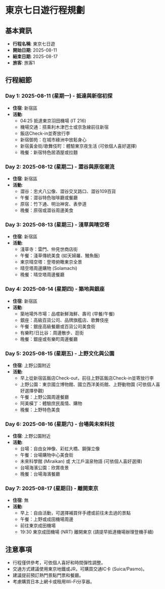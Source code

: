 # 東京七日遊行程規劃

## 基本資訊
- **行程名稱**: 東京七日遊
- **開始日期**: 2025-08-11
- **結束日期**: 2025-08-17
- **旅客**: 旅客1

## 行程細節

### Day 1: 2025-08-11 (星期一) - 抵達與新宿初探
- **住宿**: 新宿區
- **活動**:
  - 04:25 抵達東京羽田機場 (IT 216)
  - 機場交通：搭乘利木津巴士或京急線前往新宿
  - 飯店Check-in並寄放行李
  - 新宿御苑：在城市綠洲中放鬆身心
  - 新宿黃金街/歌舞伎町：體驗東京夜生活 (可依個人喜好選擇)
  - 晚餐：新宿特色居酒屋或拉麵

### Day 2: 2025-08-12 (星期二) - 澀谷與原宿潮流
- **住宿**: 新宿區
- **活動**:
  - 澀谷：忠犬八公像、澀谷交叉路口、澀谷109百貨
  - 午餐：澀谷特色咖啡廳或餐廳
  - 原宿：竹下通、明治神宮、表參道
  - 晚餐：原宿或澀谷周邊美食

### Day 3: 2025-08-13 (星期三) - 淺草與晴空塔
- **住宿**: 新宿區
- **活動**:
  - 淺草寺：雷門、仲見世商店街
  - 午餐：淺草傳統美食 (如天婦羅、鰻魚飯)
  - 東京晴空塔：登塔俯瞰東京全景
  - 晴空塔周邊購物 (Solamachi)
  - 晚餐：晴空塔周邊餐廳

### Day 4: 2025-08-14 (星期四) - 築地與銀座
- **住宿**: 新宿區
- **活動**:
  - 築地場外市場：品嚐新鮮海鮮、壽司 (早餐/午餐)
  - 銀座：高級百貨公司、品牌旗艦店、歌舞伎座
  - 午餐：銀座高級餐廳或百貨公司美食街
  - 有樂町/日比谷：周邊散步、逛街
  - 晚餐：銀座或有樂町周邊餐廳

### Day 5: 2025-08-15 (星期五) - 上野文化與公園
- **住宿**: 上野公園附近
- **活動**:
  - 早上從新宿區飯店Check-out，前往上野區飯店Check-in並寄放行李
  - 上野公園：東京國立博物館、國立西洋美術館、上野動物園 (可依個人喜好選擇參觀)
  - 午餐：上野公園周邊餐廳
  - 阿美橫丁：體驗庶民風情、購物
  - 晚餐：上野特色美食

### Day 6: 2025-08-16 (星期六) - 台場與未來科技
- **住宿**: 上野公園附近
- **活動**:
  - 台場：自由女神像、彩虹大橋、鋼彈立像
  - 午餐：台場購物中心美食街
  - 未來科學館 (Miraikan) 或 大江戶溫泉物語 (可依個人喜好選擇)
  - 台場海濱公園：欣賞夜景
  - 晚餐：台場海濱餐廳

### Day 7: 2025-08-17 (星期日) - 離開東京
- **住宿**: 無
- **活動**:
  - 早上：自由活動，可選擇補買伴手禮或前往未去過的景點
  - 午餐：上野或成田機場周邊
  - 前往東京成田機場
  - 19:30 東京成田機場 (NRT) 離開東京 (請提早抵達機場辦理登機手續)

## 注意事項
- 行程僅供參考，可依個人喜好和時間彈性調整。
- 交通方式建議使用東京地鐵或JR，可購買交通IC卡 (Suica/Pasmo)。
- 建議提前預訂熱門景點門票和餐廳。
- 考慮購買日本上網卡或租用Wi-Fi分享器。